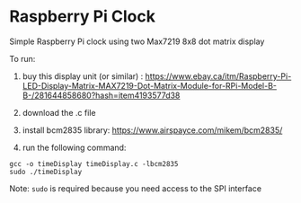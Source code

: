 # Raspberry Pi Clock
Simple Raspberry Pi clock using two Max7219 8x8 dot matrix display

To run:
1. buy this display unit (or similar) : https://www.ebay.ca/itm/Raspberry-Pi-LED-Display-Matrix-MAX7219-Dot-Matrix-Module-for-RPi-Model-B-B-/281644858680?hash=item4193577d38

2. download the .c file
3. install bcm2835 library: https://www.airspayce.com/mikem/bcm2835/
4. run the following command:

```
gcc -o timeDisplay timeDisplay.c -lbcm2835
sudo ./timeDisplay
```

Note: `sudo` is required because you need access to the SPI interface
